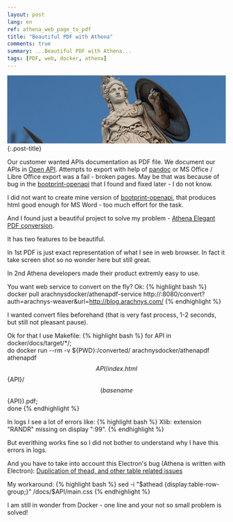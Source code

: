 ```yaml
---
layout: post
lang: en
ref: athena_web_page_to_pdf
title: "Beautiful PDF with Athena"
comments: true
summary: ...Beautiful PDF with Athena...
tags: [PDF, web, docker, athena]
---
```


![](/images/athena.png){:.post-title}

Our customer wanted APIs documentation as PDF file.
We document our APIs in [Open API](http://swagger.io/).
Attempts to export with help of [pandoc](http://pandoc.org/)
or MS Office / Libre Office export was a fail - broken pages.
May be that was because of bug in the [bootprint-openapi](https://github.com/bootprint/bootprint-openapi)
that I found and fixed later - I do not know.

I did not want to create mine version of [bootprint-openapi](https://github.com/bootprint/bootprint-openapi),
that produces html good enough for MS Word - too much effort for the task.

And I found just a beautiful project to solve my problem - 
[Athena Elegant PDF conversion](http://www.athenapdf.com/).

It has two features to be beautiful.

In 1st PDF is just exact representation of what I see in web browser.
In fact it take screen shot so no wonder here but still great.

In 2nd Athena developers made their product extremly easy to use.

You want web service to convert on the fly? Ok:
{% highlight bash %}
docker pull arachnysdocker/athenapdf-service
http://<docker-address>:8080/convert?auth=arachnys-weaver&url=http://blog.arachnys.com/
{% endhighlight %}

I wanted convert files beforehand (that is very fast process, 1-2 seconds, but still not pleasant pause).

Ok for that I use Makefile:
{% highlight bash %}
for API in docker/docs/target/*/; \
    do docker run --rm -v ${PWD}:/converted/ arachnysdocker/athenapdf athenapdf $${API}/index.html $${API}/$$(basename $${API}).pdf; \
done
{% endhighlight %}

In logs I see a lot of errors like:
{% highlight bash %}
Xlib:  extension "RANDR" missing on display ":99".
{% endhighlight %}

But everithing works fine so I did not bother to understand why I have this errors in logs.

And you have to take into account this Electron's bug (Athena is written with Electron):
[Duplication of thead, and other table related issues](https://github.com/arachnys/athenapdf/issues/68)

My workaround:
{% highlight bash %}
sed -i "\$athead {display:table-row-group;}" /docs/$API/main.css
{% endhighlight %}

I am still in wonder from Docker - one line and your not so small problem is solved!

